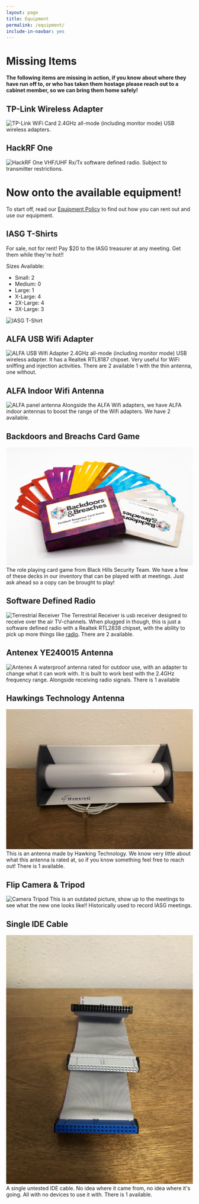 ```yaml
---
layout: page
title: Equipment
permalink: /equipment/
include-in-navbar: yes
---
```


# **Missing Items**

**The following items are missing in action, if you know about where they have run off to, or who has taken them hostage please reach out to a cabinet member, so we can bring them home safely!**

## TP-Link Wireless Adapter

![TP-Link WiFi Card](/assets/rentals/tplinkwifi_rental.JPG)
2.4GHz all-mode (including monitor mode) USB wireless adapters.

## HackRF One

![HackRF One](/assets/rentals/hackrf_rental.JPG)
VHF/UHF Rx/Tx software defined radio. Subject to transmitter restrictions.

# **Now onto the available equipment!**

To start off, read our [Equipment Policy](/equipment-policy/index.html) to find out how you can rent out and use our equipment.

## IASG T-Shirts

For sale, not for rent! Pay $20 to the IASG treasurer at any meeting. Get them while they're hot!!

Sizes Available:

- Small: 2
- Medium: 0
- Large: 1
- X-Large: 4
- 2X-Large: 4
- 3X-Large: 3

![IASG T-Shirt](/assets/images/notYourFathersPen.PNG)

## ALFA USB Wifi Adapter

![ALFA USB Wifi Adapter](/assets/rentals/alfawifi_rental.JPG)
2.4GHz all-mode (including monitor mode) USB wireless adapter. It has a Realtek RTL8187 chipset. Very useful for WiFi sniffing and injection
activities. There are 2 available 1 with the thin antenna, one without.

## ALFA Indoor Wifi Antenna

![ALFA panel antenna](/assets/rentals/alfapanel_rental.JPG)
Alongside the ALFA Wifi adapters, we have ALFA indoor antennas to boost the range of the Wifi adapters. We have 2 available.

## Backdoors and Breachs Card Game

![Backdoors and Breaches Deck](/assets/rentals/backdoorsandbreaches.png)
The role playing card game from Black Hills Security Team. We have a few of these decks in our inventory that can be played with at meetings. Just ask ahead so a copy can be brought to play! 

## Software Defined Radio

![Terrestrial Receiver](/assets/rentals/terrestrialusb_rental.JPG)
The Terrestrial Receiver is usb receiver designed to receive over the air TV-channels. When plugged in though, this is just a software defined radio with a Realtek RTL2838 chipset, with the ability to pick up more things like [radio](https://securitronlinux.com/debian-testing/rtl-sdr-on-linux-with-a-rtl2838-dvb-t-dongle/). There are 2 available.

## Antenex YE240015 Antenna

![Antenex](/assets/rentals/antennex_rental.JPG)
A waterproof antenna rated for outdoor use, with an adapter to change what it can work with. It is built to work best with the 2.4GHz frequency range. Alongside receiving radio signals. There is 1 available

## Hawkings Technology Antenna

![Hawking Technology Antenna](/assets/rentals/hawking_rental.jpg)
This is an antenna made by Hawking Technology. We know very little about what this antenna is rated at, so if you know something feel free to reach out! There is 1 available.

## Flip Camera & Tripod

![Camera Tripod](/assets/rentals/cameratripod_rental.JPG)
This is an outdated picture, show up to the meetings to see what the new one looks like!! Historically used to record IASG meetings.

## Single IDE Cable

![Single IDE Cable](/assets/rentals/IDEcable_rental.jpg)
A single untested IDE cable. No idea where it came from, no idea where it's going. All with no devices to use it with. There is 1 available.
